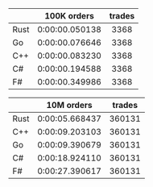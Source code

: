 ||100K orders|trades|
-|:-:|:-:|
|Rust|0:00:00.050138|3368|
|Go|0:00:00.076646|3368|
|C++|0:00:00.083230|3368|
|C#|0:00:00.194588|3368|
|F#|0:00:00.349986|3368|


||10M orders|trades|
-|:-:|:-:|
|Rust|0:00:05.668437|360131|
|C++|0:00:09.203103|360131|
|Go|0:00:09.390679|360131|
|C#|0:00:18.924110|360131|
|F#|0:00:27.390617|360131|


